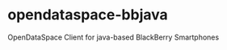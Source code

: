 opendataspace-bbjava
====================

OpenDataSpace Client for java-based BlackBerry Smartphones